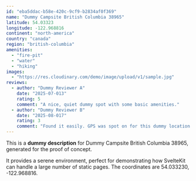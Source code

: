 ```yaml
---
id: "eba5ddac-b58e-420c-9cf9-b2834af0f369"
name: "Dummy Campsite British Columbia 38965"
latitude: 54.03323
longitude: -122.968816
continent: "north-america"
country: "canada"
region: "british-columbia"
amenities:
  - "fire-pit"
  - "water"
  - "hiking"
images:
  - "https://res.cloudinary.com/demo/image/upload/v1/sample.jpg"
reviews:
  - author: "Dummy Reviewer A"
    date: "2025-07-013"
    rating: 5
    comment: "A nice, quiet dummy spot with some basic amenities."
  - author: "Dummy Reviewer B"
    date: "2025-08-017"
    rating: 3
    comment: "Found it easily. GPS was spot on for this dummy location."
---
```


This is a **dummy description** for Dummy Campsite British Columbia 38965, generated for the proof of concept.

It provides a serene environment, perfect for demonstrating how SvelteKit can handle a large number of static pages. The coordinates are 54.033230, -122.968816.
